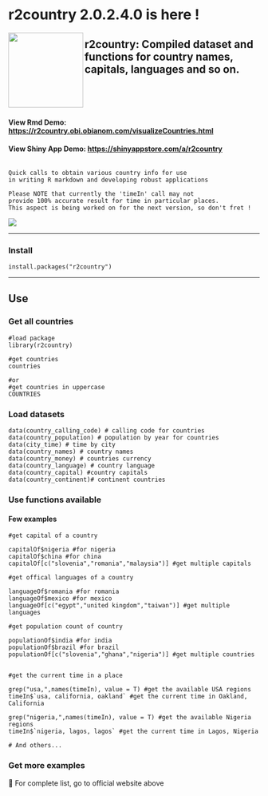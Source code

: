 # r2country 2.0.2.4.0 is here !

<img src="https://r2country.obi.obianom.com/hex-r2country.png" align="left" width="150">

## r2country: Compiled dataset and functions for country names, capitals, languages and so on. 
<p>&nbsp;</p>
<p>&nbsp;</p>

#### View Rmd Demo: https://r2country.obi.obianom.com/visualizeCountries.html

#### View Shiny App Demo: https://shinyappstore.com/a/r2country

```

Quick calls to obtain various country info for use 
in writing R markdown and developing robust applications

Please NOTE that currently the 'timeIn' call may not 
provide 100% accurate result for time in particular places. 
This aspect is being worked on for the next version, so don't fret ! 

```

![](https://r2country.obi.obianom.com/r2country_demo.png)

***

### Install

```
install.packages("r2country") 

```

***

## Use

### Get all countries

```
#load package
library(r2country)

#get countries
countries

#or
#get countries in uppercase
COUNTRIES
```

### Load datasets

```
data(country_calling_code) # calling code for countries
data(country_population) # population by year for countries
data(city_time) # time by city
data(country_names) # country names
data(country_money) # countries currency
data(country_language) # country language
data(country_capital) #country capitals
data(country_continent)# continent countries

```

### Use functions available

#### Few examples

``` 
#get capital of a country

capitalOf$nigeria #for nigeria
capitalOf$china #for china
capitalOf[c("slovenia","romania","malaysia")] #get multiple capitals

#get offical languages of a country

languageOf$romania #for romania
languageOf$mexico #for mexico
languageOf[c("egypt","united kingdom","taiwan")] #get multiple languages

#get population count of country

populationOf$india #for india
populationOf$brazil #for brazil
populationOf[c("slovenia","ghana","nigeria")] #get multiple countries


#get the current time in a place

grep("usa,",names(timeIn), value = T) #get the available USA regions
timeIn$`usa, california, oakland` #get the current time in Oakland, California

grep("nigeria,",names(timeIn), value = T) #get the available Nigeria regions
timeIn$`nigeria, lagos, lagos` #get the current time in Lagos, Nigeria

# And others...

```

### Get more examples

🔴 For complete list, go to official website above





